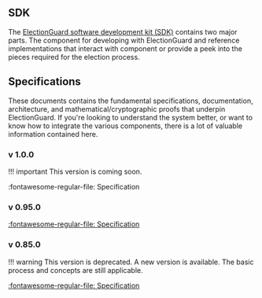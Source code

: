 
## SDK

The [ElectionGuard software development kit (SDK)](Components.md) contains two major parts. The component for developing with ElectionGuard and reference implementations that interact with component or provide a peek into the pieces required for the election process. 

## Specifications
These documents contains the fundamental specifications, documentation, architecture, and mathematical/cryptographic proofs that underpin ElectionGuard. If you're looking to understand the system better, or want to know how to integrate the various components, there is a lot of valuable information contained here.

### v 1.0.0

!!! important 
    This version is coming soon.

:fontawesome-regular-file: Specification

### v 0.95.0

[:fontawesome-regular-file: Specification](https://github.com/microsoft/electionguard/releases/tag/v0.95.0)

### v 0.85.0

!!! warning 
    This version is deprecated. A new version is available. The basic process and concepts are still applicable.

[:fontawesome-regular-file: Specification](https://github.com/microsoft/electionguard/releases/tag/v0.85.0)